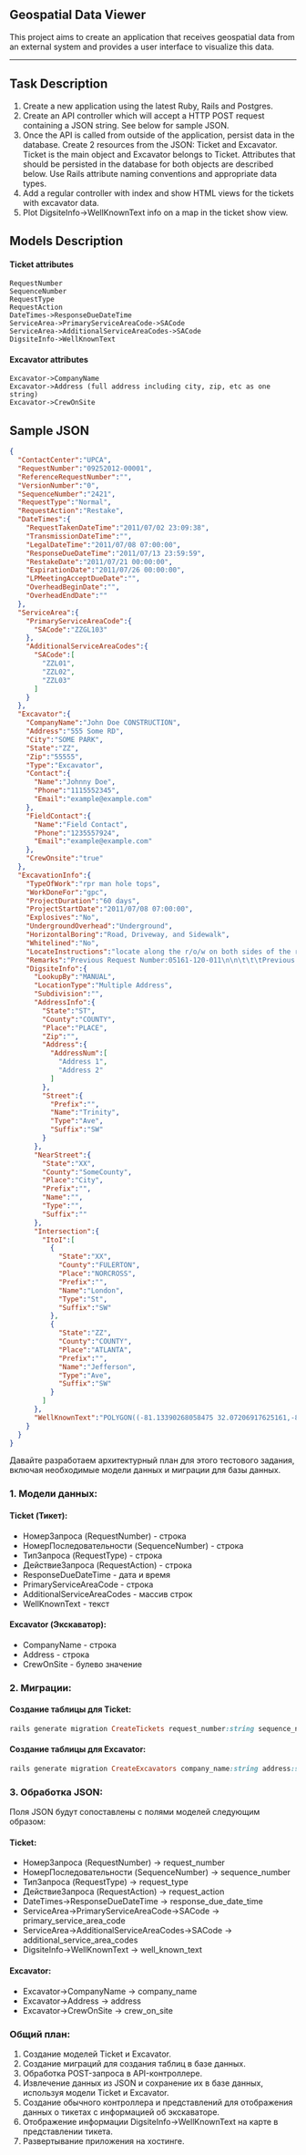 ## Geospatial Data Viewer

This project aims to create an application that receives geospatial data from an external system and provides a user
interface to visualize this data.

***

## Task Description
1. Create a new application using the latest Ruby, Rails and Postgres.
2. Create an API controller which will accept a HTTP POST request containing a JSON string. See below for sample JSON.
3. Once the API is called from outside of the application, persist data in the database. Create 2 resources from the JSON: Ticket and
   Excavator. Ticket is the main object and Excavator belongs to Ticket. Attributes that should be persisted in the database for both objects
   are described below. Use Rails attribute naming conventions and appropriate data types.
4. Add a regular controller with index and show HTML views for the tickets with excavator data.
5. Plot DigsiteInfo->WellKnownText info on a map in the ticket show view.

## Models Description

#### Ticket attributes
    RequestNumber
    SequenceNumber
    RequestType
    RequestAction
    DateTimes->ResponseDueDateTime
    ServiceArea->PrimaryServiceAreaCode->SACode
    ServiceArea->AdditionalServiceAreaCodes->SACode
    DigsiteInfo->WellKnownText

#### Excavator attributes
    Excavator->CompanyName
    Excavator->Address (full address including city, zip, etc as one string)
    Excavator->CrewOnSite

## Sample JSON

```json
{
  "ContactCenter":"UPCA",
  "RequestNumber":"09252012-00001",
  "ReferenceRequestNumber":"",
  "VersionNumber":"0",
  "SequenceNumber":"2421",
  "RequestType":"Normal",
  "RequestAction":"Restake",
  "DateTimes":{
    "RequestTakenDateTime":"2011/07/02 23:09:38",
    "TransmissionDateTime":"",
    "LegalDateTime":"2011/07/08 07:00:00",
    "ResponseDueDateTime":"2011/07/13 23:59:59",
    "RestakeDate":"2011/07/21 00:00:00",
    "ExpirationDate":"2011/07/26 00:00:00",
    "LPMeetingAcceptDueDate":"",
    "OverheadBeginDate":"",
    "OverheadEndDate":""
  },
  "ServiceArea":{
    "PrimaryServiceAreaCode":{
      "SACode":"ZZGL103"
    },
    "AdditionalServiceAreaCodes":{
      "SACode":[
        "ZZL01",
        "ZZL02",
        "ZZL03"
      ]
    }
  },
  "Excavator":{
    "CompanyName":"John Doe CONSTRUCTION",
    "Address":"555 Some RD",
    "City":"SOME PARK",
    "State":"ZZ",
    "Zip":"55555",
    "Type":"Excavator",
    "Contact":{
      "Name":"Johnny Doe",
      "Phone":"1115552345",
      "Email":"example@example.com"
    },
    "FieldContact":{
      "Name":"Field Contact",
      "Phone":"1235557924",
      "Email":"example@example.com"
    },
    "CrewOnsite":"true"
  },
  "ExcavationInfo":{
    "TypeOfWork":"rpr man hole tops",
    "WorkDoneFor":"gpc",
    "ProjectDuration":"60 days",
    "ProjectStartDate":"2011/07/08 07:00:00",
    "Explosives":"No",
    "UndergroundOverhead":"Underground",
    "HorizontalBoring":"Road, Driveway, and Sidewalk",
    "Whitelined":"No",
    "LocateInstructions":"locate along the r/o/w on both sides of the rd - including the rd itself - from inter to inter ",
    "Remarks":"Previous Request Number:05161-120-011\n\n\t\t\tPrevious Request Number:06044-254-020\n\n\t\t\tPrevious Request Number:06171-300-030",
    "DigsiteInfo":{
      "LookupBy":"MANUAL",
      "LocationType":"Multiple Address",
      "Subdivision":"",
      "AddressInfo":{
        "State":"ST",
        "County":"COUNTY",
        "Place":"PLACE",
        "Zip":"",
        "Address":{
          "AddressNum":[
            "Address 1",
            "Address 2"
          ]
        },
        "Street":{
          "Prefix":"",
          "Name":"Trinity",
          "Type":"Ave",
          "Suffix":"SW"
        }
      },
      "NearStreet":{
        "State":"XX",
        "County":"SomeCounty",
        "Place":"City",
        "Prefix":"",
        "Name":"",
        "Type":"",
        "Suffix":""
      },
      "Intersection":{
        "ItoI":[
          {
            "State":"XX",
            "County":"FULERTON",
            "Place":"NORCROSS",
            "Prefix":"",
            "Name":"London",
            "Type":"St",
            "Suffix":"SW"
          },
          {
            "State":"ZZ",
            "County":"COUNTY",
            "Place":"ATLANTA",
            "Prefix":"",
            "Name":"Jefferson",
            "Type":"Ave",
            "Suffix":"SW"
          }
        ]
      },
      "WellKnownText":"POLYGON((-81.13390268058475 32.07206917625161,-81.14660562247929 32.04064386441295,-81.08858407706913 32.02259853170128,-81.05322183341679 32.02434500961698,-81.05047525138554 32.042681017283066,-81.0319358226746 32.06537765335268,-81.01202310294804 32.078469305179404,-81.02850259513554 32.07963291684719,-81.07759774894413 32.07090546831167,-81.12154306144413 32.08806865844325,-81.13390268058475 32.07206917625161))"
    }
  }
}
```

Давайте разработаем архитектурный план для этого тестового задания, включая необходимые модели данных и миграции для базы данных.

### 1. Модели данных:

#### Ticket (Тикет):
- НомерЗапроса (RequestNumber) - строка
- НомерПоследовательности (SequenceNumber) - строка
- ТипЗапроса (RequestType) - строка
- ДействиеЗапроса (RequestAction) - строка
- ResponseDueDateTime - дата и время
- PrimaryServiceAreaCode - строка
- AdditionalServiceAreaCodes - массив строк
- WellKnownText - текст

#### Excavator (Экскаватор):
- CompanyName - строка
- Address - строка
- CrewOnSite - булево значение

### 2. Миграции:

#### Создание таблицы для Ticket:
```ruby
rails generate migration CreateTickets request_number:string sequence_number:string request_type:string request_action:string response_due_date_time:datetime primary_service_area_code:string additional_service_area_codes:string:text well_known_text:text
```

#### Создание таблицы для Excavator:
```ruby
rails generate migration CreateExcavators company_name:string address:string crew_on_site:boolean
```

### 3. Обработка JSON:

Поля JSON будут сопоставлены с полями моделей следующим образом:

#### Ticket:
- НомерЗапроса (RequestNumber) -> request_number
- НомерПоследовательности (SequenceNumber) -> sequence_number
- ТипЗапроса (RequestType) -> request_type
- ДействиеЗапроса (RequestAction) -> request_action
- DateTimes->ResponseDueDateTime -> response_due_date_time
- ServiceArea->PrimaryServiceAreaCode->SACode -> primary_service_area_code
- ServiceArea->AdditionalServiceAreaCodes->SACode -> additional_service_area_codes
- DigsiteInfo->WellKnownText -> well_known_text

#### Excavator:
- Excavator->CompanyName -> company_name
- Excavator->Address -> address
- Excavator->CrewOnSite -> crew_on_site

### Общий план:

1. Создание моделей Ticket и Excavator.
2. Создание миграций для создания таблиц в базе данных.
3. Обработка POST-запроса в API-контроллере.
4. Извлечение данных из JSON и сохранение их в базе данных, используя модели Ticket и Excavator.
5. Создание обычного контроллера и представлений для отображения данных о тикетах с информацией об экскаваторе.
6. Отображение информации DigsiteInfo->WellKnownText на карте в представлении тикета.
7. Развертывание приложения на хостинге.
